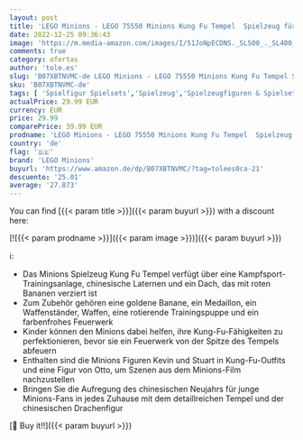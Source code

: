 ```yaml
---
layout: post
title: 'LEGO Minions - LEGO 75550 Minions Kung Fu Tempel  Spielzeug für Kinder ab 6 Jahre mit Figuren: Otto  Kevin und Stuart'
date: 2022-12-25 09:36:43
image: 'https://m.media-amazon.com/images/I/51JoNpECDNS._SL500_._SL400_.jpg'
comments: true
category: ofertas
author: 'tole.es'
slug: 'B07XBTNVMC-de LEGO Minions - LEGO 75550 Minions Kung Fu Tempel Spielzeug...'
sku: 'B07XBTNVMC-de'
tags: [ 'Spielfigur Spielsets','Spielzeug','Spielzeugfiguren & Spielsets','lego','lego minions','🇩🇪', ]
actualPrice: 29.99 EUR
currency: EUR
price: 29.99
comparePrice: 39.99 EUR
prodname: 'LEGO Minions - LEGO 75550 Minions Kung Fu Tempel  Spielzeug für Kinder ab 6 Jahre mit Figuren: Otto  Kevin und Stuart'
country: 'de'
flag: '🇩🇪'
brand: 'LEGO Minions'
buyurl: 'https://www.amazon.de/dp/B07XBTNVMC/?tag=tolees0ca-21'
descuento: '25.01'
average: '27.873'
---
```


You can find [{{< param title >}}]({{< param buyurl >}}) with a discount here:

[![{{< param prodname >}}]({{< param image >}})]({{< param buyurl >}})

ℹ️:

- Das Minions Spielzeug Kung Fu Tempel verfügt über eine Kampfsport-Trainingsanlage, chinesische Laternen und ein Dach, das mit roten Bananen verziert ist
- Zum Zubehör gehören eine goldene Banane, ein Medaillon, ein Waffenständer, Waffen, eine rotierende Trainingspuppe und ein farbenfrohes Feuerwerk
- Kinder können den Minions dabei helfen, ihre Kung-Fu-Fähigkeiten zu perfektionieren, bevor sie ein Feuerwerk von der Spitze des Tempels abfeuern
- Enthalten sind die Minions Figuren Kevin und Stuart in Kung-Fu-Outfits und eine Figur von Otto, um Szenen aus dem Minions-Film nachzustellen
- Bringen Sie die Aufregung des chinesischen Neujahrs für junge Minions-Fans in jedes Zuhause mit dem detaillreichen Tempel und der chinesischen Drachenfigur

[🛒 Buy it!!]({{< param buyurl >}})
